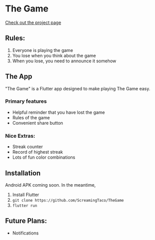 # The Game

[Check out the project page](https://devpost.com/software/the-game-uesxym)

## Rules:

1. Everyone is playing the game
2. You lose when you think about the game
3. When you lose, you need to announce it somehow

## The App

"The Game" is a Flutter app designed to make playing The Game easy. 

### Primary features

* Helpful reminder that you have lost the game
* Rules of the game
* Convenient share button

### Nice Extras:

* Streak counter
* Record of highest streak
* Lots of fun color combinations 

## Installation 

Android APK coming soon. In the meantime, 

1. Install Flutter
2. `git clone https://github.com/ScreamingTaco/TheGame`
3. `flutter run`

## Future Plans:

* Notifications
